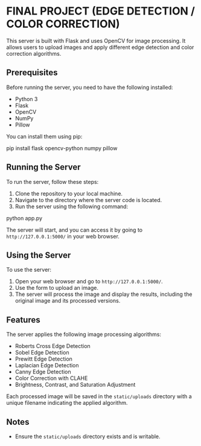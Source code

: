 # FINAL PROJECT (EDGE DETECTION / COLOR CORRECTION)

This server is built with Flask and uses OpenCV for image processing. It allows users to upload images and apply different edge detection and color correction algorithms.

## Prerequisites

Before running the server, you need to have the following installed:
- Python 3
- Flask
- OpenCV
- NumPy
- Pillow

You can install them using pip:

pip install flask opencv-python numpy pillow


## Running the Server

To run the server, follow these steps:

1. Clone the repository to your local machine.
2. Navigate to the directory where the server code is located.
3. Run the server using the following command:

python app.py

The server will start, and you can access it by going to `http://127.0.0.1:5000/` in your web browser.

## Using the Server

To use the server:

1. Open your web browser and go to `http://127.0.0.1:5000/`.
2. Use the form to upload an image.
3. The server will process the image and display the results, including the original image and its processed versions.

## Features

The server applies the following image processing algorithms:

- Roberts Cross Edge Detection
- Sobel Edge Detection
- Prewitt Edge Detection
- Laplacian Edge Detection
- Canny Edge Detection
- Color Correction with CLAHE
- Brightness, Contrast, and Saturation Adjustment

Each processed image will be saved in the `static/uploads` directory with a unique filename indicating the applied algorithm.

## Notes

- Ensure the `static/uploads` directory exists and is writable.

    
